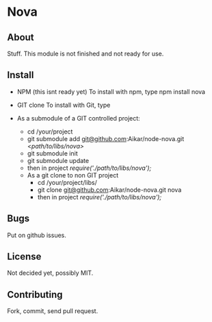 # Nova
## About
Stuff. This module is not finished and not ready for use.

## Install

- NPM 
(this isnt ready yet)
To install with npm, type npm install nova

- GIT clone
To install with Git, type 
 - As a submodule of a GIT controlled project:
     - cd /your/project
     - git submodule add git@github.com:Aikar/node-nova.git <_path/to/libs/nova>_
     - git submodule init
     - git submodule update
     - then in project _require('./path/to/libs/nova');_
   - As a git clone to non GIT project
     - cd /your/project/libs/
     - git clone git@github.com:Aikar/node-nova.git nova
     - then in project _require('./path/to/libs/nova');_
   
## Bugs
Put on github issues.

## License
Not decided yet, possibly MIT.

## Contributing
Fork, commit, send pull request.